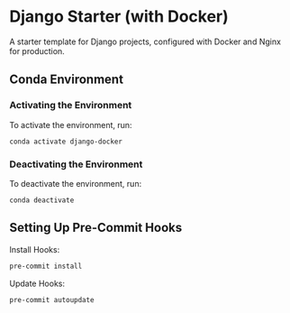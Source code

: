 # Django Starter (with Docker)

A starter template for Django projects, configured with Docker and Nginx for production.

## Conda Environment

### Activating the Environment

To activate the environment, run:

```shell
conda activate django-docker
```

### Deactivating the Environment

To deactivate the environment, run:

```shell
conda deactivate
```

## Setting Up Pre-Commit Hooks

Install Hooks:

```bash
pre-commit install
```

Update Hooks:

```bash
pre-commit autoupdate
```